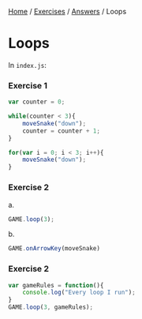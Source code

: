 <a href="/javascript-4-beginners/">Home</a> / <a href="/javascript-4-beginners/Exercises/">Exercises</a> / <a href="/javascript-4-beginners/Answers/">Answers</a> / Loops

# Loops

In `index.js`:

### Exercise 1

```javascript
var counter = 0;

while(counter < 3){
    moveSnake("down");
    counter = counter + 1;
}
```

```javascript
for(var i = 0; i < 3; i++){
    moveSnake("down");
}
```

### Exercise 2

a.
```javascript
GAME.loop(3);
```

b.
```javascript
GAME.onArrowKey(moveSnake)
```

### Exercise 2

```javascript
var gameRules = function(){
    console.log("Every loop I run");
}
GAME.loop(3, gameRules);
```
